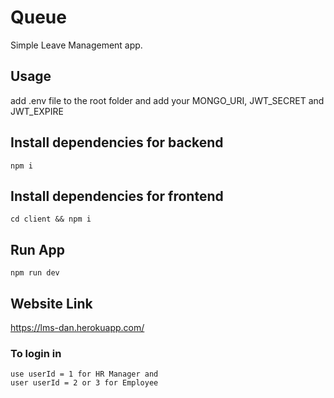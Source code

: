 # Queue

Simple Leave Management app.

## Usage

add .env file to the root folder and add your MONGO_URI, JWT_SECRET and JWT_EXPIRE

## Install dependencies for backend

```
npm i
```

## Install dependencies for frontend

```
cd client && npm i
```

## Run App

```
npm run dev
```

## Website Link

https://lms-dan.herokuapp.com/

### To login in 

```
use userId = 1 for HR Manager and
user userId = 2 or 3 for Employee
```

